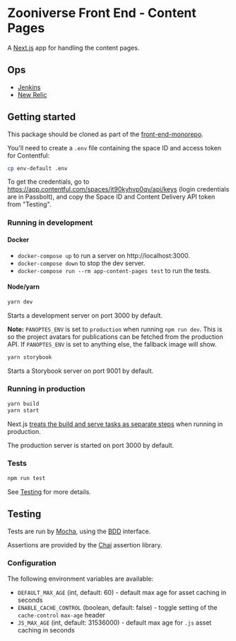 # Zooniverse Front End - Content Pages

A [Next.js](https://github.com/zeit/next.js) app for handling the content pages.

## Ops

- [Jenkins](https://jenkins.zooniverse.org/job/Zooniverse%20GitHub/job/front-end-monorepo/)
- [New Relic](https://rpm.newrelic.com/accounts/23619/applications/319037799)

## Getting started

This package should be cloned as part of the [front-end-monorepo](https://github.com/zooniverse/front-end-monorepo).

You'll need to create a `.env` file containing the space ID and access token for Contentful:

```sh
cp env-default .env
```

To get the credentials, go to https://app.contentful.com/spaces/jt90kyhvp0qv/api/keys (login credentials are in Passbolt), and copy the Space ID and Content Delivery API token from "Testing".

### Running in development

#### Docker
- `docker-compose up` to run a server on http://localhost:3000.
- `docker-compose down` to stop the dev server.
- `docker-compose run --rm app-content-pages test` to run the tests.

#### Node/yarn
```sh
yarn dev
```

Starts a development server on port 3000 by default.

**Note:** `PANOPTES_ENV` is set to `production` when running `npm run dev`. This is so the project avatars for publications can be fetched from the production API. If `PANOPTES_ENV` is set to anything else, the fallback image will show.


```sh
yarn storybook
```

Starts a Storybook server on port 9001 by default.

### Running in production

```sh
yarn build
yarn start
```

Next.js [treats the build and serve tasks as separate steps](https://github.com/zeit/next.js/#production-deployment) when running in production.

The production server is started on port 3000 by default.

### Tests

```sh
npm run test
```

See [Testing](#testing) for more details.

## <a name="testing"></a> Testing

Tests are run by [Mocha](https://mochajs.org/), using the [BDD](https://mochajs.org/#bdd) interface.

Assertions are provided by the [Chai](http://www.chaijs.com/) assertion library.

### Configuration

The following environment variables are available:

- `DEFAULT_MAX_AGE` (int, default: 60) - default max age for asset caching in seconds
- `ENABLE_CACHE_CONTROL` (boolean, default: false) - toggle setting of the `cache-control` `max-age` header
- `JS_MAX_AGE` (int, default: 31536000) - default max age for `.js` asset caching in seconds
